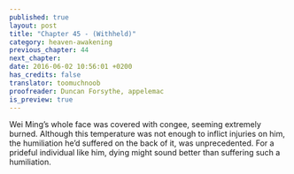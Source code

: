 ```yaml
---
published: true
layout: post
title: "Chapter 45 - (Withheld)"
category: heaven-awakening
previous_chapter: 44
next_chapter:
date: 2016-06-02 10:56:01 +0200
has_credits: false
translator: toomuchnoob
proofreader: Duncan Forsythe, appelemac
is_preview: true
---
```

Wei Ming’s whole face was covered with congee, seeming extremely burned. Although this temperature was not enough to inflict injuries on him, the humiliation he’d suffered on the back of it, was unprecedented. For a prideful individual like him, dying might sound better than suffering such a humiliation.
